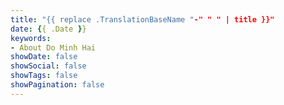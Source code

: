 ```yaml
---
title: "{{ replace .TranslationBaseName "-" " " | title }}"
date: {{ .Date }}
keywords:
- About Do Minh Hai
showDate: false
showSocial: false
showTags: false
showPagination: false
---
```

